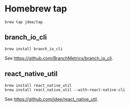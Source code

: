 # Homebrew tap

`brew tap jdee/tap`

## branch_io_cli

`brew install branch_io_cli`

See https://github.com/BranchMetrics/branch_io_cli.

## react_native_util

`brew install react_native_util`  
`brew install react_native_util --with-react-native-cli`

See https://github.com/jdee/react_native_util.
